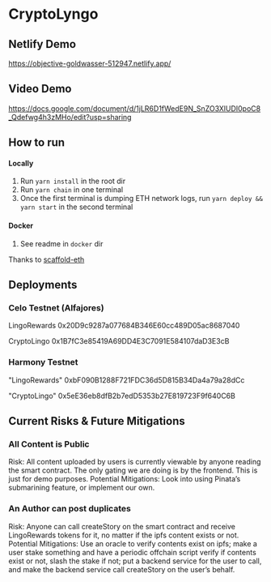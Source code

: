 # CryptoLyngo

## Netlify Demo
https://objective-goldwasser-512947.netlify.app/

## Video Demo
https://docs.google.com/document/d/1jLR6D1fWedE9N_SnZO3XlUDI0poC8_Qdefwg4h3zMHo/edit?usp=sharing

## How to run
#### Locally
1. Run `yarn install` in the root dir
2. Run `yarn chain` in one terminal
3. Once the first terminal is dumping ETH network logs, run `yarn deploy && yarn start` in the second terminal
#### Docker
1. See readme in `docker` dir

Thanks to [scaffold-eth](https://github.com/scaffold-eth/scaffold-eth)

## Deployments
### Celo Testnet (Alfajores)
LingoRewards
0x20D9c9287a077684B346E60cc489D05ac8687040

CryptoLingo
0x1B7fC3e85419A69DD4E3C7091E584107daD3E3cB

### Harmony Testnet
"LingoRewards"
0xbF090B1288F721FDC36d5D815B34Da4a79a28dCc

"CryptoLingo"
0x5eE36eb8dfB2b7edD5353b27E819723F9f640C6B


## Current Risks & Future Mitigations
### All Content is Public
Risk: All content uploaded by users is currently viewable by anyone reading the smart contract. The only gating we are doing is by the frontend. This is just for demo purposes.
Potential Mitigations: Look into using Pinata’s submarining feature, or implement our own.

### An Author can post duplicates
Risk: Anyone can call createStory on the smart contract and receive LingoRewards tokens for it, no matter if the ipfs content exists or not.
Potential Mitigations: Use an oracle to verify contents exist on ipfs; make a user stake something and have a periodic offchain script verify if contents exist or not, slash the stake if not; put a backend service for the user to call, and make the backend service call createStory on the user’s behalf.
